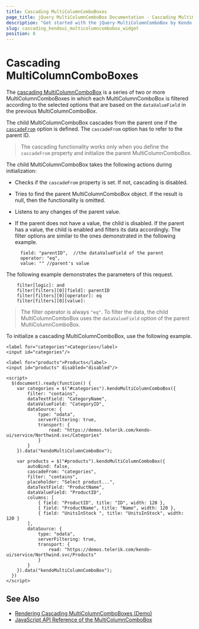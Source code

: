 ```yaml
---
title: Cascading MultiColumnComboBoxes
page_title: jQuery MultiColumnComboBox Documentation - Cascading MultiColumnComboBoxes
description: "Get started with the jQuery MultiColumnComboBox by Kendo UI and implement cascading MultiColumnComboBoxes."
slug: cascading_kendoui_multicolumncombobox_widget
position: 8
---
```


# Cascading MultiColumnComboBoxes

The [cascading MultiColumnComboBox](https://demos.telerik.com/kendo-ui/multicolumncombobox/cascadingmulticolumncombobox) is a series of two or more MultiColumnComboBoxes in which each MultiColumnComboBox is filtered according to the selected options that are based on the `dataValueField` in the previous MultiColumnComboBox.

The child MultiColumnComboBox cascades from the parent one if the [`cascadeFrom`](/api/javascript/ui/multicolumncombobox/configuration/cascadefrom) option is defined. The `cascadeFrom` option has to refer to the parent ID.

> The cascading functionality works only when you define the `cascadeFrom` property and initialize the parent MultiColumnComboBox.

The child MultiColumnComboBox takes the following actions during initialization:
- Checks if the `cascadeFrom` property is set. If not, cascading is disabled.
- Tries to find the parent MultiColumnComboBox object. If the result is null, then the functionality is omitted.
- Listens to any changes of the parent value.
- If the parent does not have a value, the child is disabled. If the parent has a value, the child is enabled and filters its data accordingly. The filter options are similar to the ones demonstrated in the following example.

        field: "parentID",  //the dataValueField of the parent
        operator: "eq",
        value: "" //parent's value

The following example demonstrates the parameters of this request.

        filter[logic]: and
        filter[filters][0][field]: parentID
        filter[filters][0][operator]: eq
        filter[filters][0][value]:

> The filter operator is always `"eq"`. To filter the data, the child MultiColumnComboBox uses the `dataValueField` option of the parent MultiColumnComboBox.

To initialize a cascading MultiColumnComboBox, use the following example.

    <label for="categories">Categories</label>
    <input id="categories"/>

    <label for="products">Products</label>
    <input id="products" disabled="disabled"/>

    <script>
      $(document).ready(function() {
        var categories = $("#categories").kendoMultiColumnComboBox({
            filter: "contains",
            dataTextField: "CategoryName",
            dataValueField: "CategoryID",
            dataSource: {
                type: "odata",
                serverFiltering: true,
                transport: {
                    read: "https://demos.telerik.com/kendo-ui/service/Northwind.svc/Categories"
                }
            }
        }).data("kendoMultiColumnComboBox");

        var products = $("#products").kendoMultiColumnComboBox({
            autoBind: false,
            cascadeFrom: "categories",
            filter: "contains",
            placeholder: "Select product...",
            dataTextField: "ProductName",
            dataValueField: "ProductID",
            columns: [
                { field: "ProductID", title: "ID", width: 120 },
                { field: "ProductName", title: "Name", width: 120 },
                { field: "UnitsInStock ", title: "UnitsInStock", width: 120 }
            ],
            dataSource: {
                type: "odata",
                serverFiltering: true,
                transport: {
                    read: "https://demos.telerik.com/kendo-ui/service/Northwind.svc/Products"
                }
            }
        }).data("kendoMultiColumnComboBox");
      })
    </script>

## See Also

* [Rendering Cascading MultiColumnComboBoxes (Demo)](https://demos.telerik.com/kendo-ui/multicolumncombobox/cascadingmulticolumncombobox)
* [JavaScript API Reference of the MultiColumnComboBox](/api/javascript/ui/multicolumncombobox)
